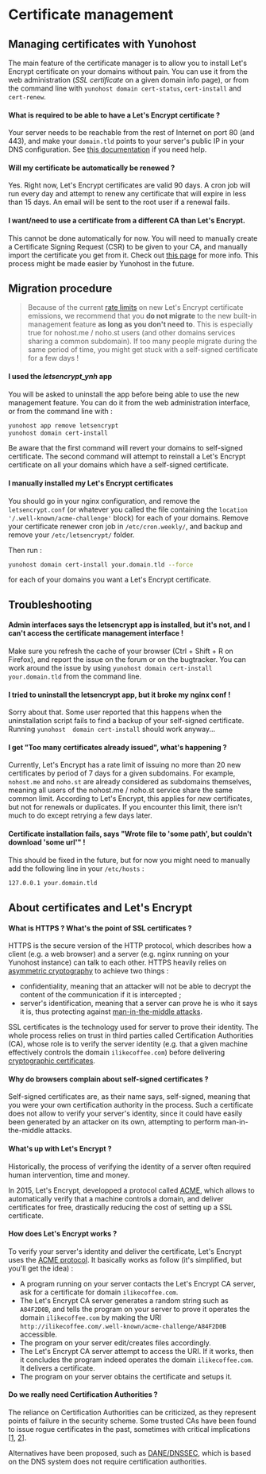 
Certificate management
======================

Managing certificates with Yunohost
-----------------------------------

The main feature of the certificate manager is to allow you to install Let's
Encrypt certificate on your domains without pain. You can use it from the web
administration (*SSL certificate* on a given domain info page), or from the
command line with `yunohost domain cert-status`, `cert-install` and
`cert-renew`.

#### What is required to be able to have a Let's Encrypt certificate ?

Your server needs to be reachable from the rest of Internet on port 80 (and
443), and make your `domain.tld` points to your server's public IP in your DNS
configuration. See [this documentation](hdiagnostic) if you need help.

#### Will my certificate be automatically be renewed ?

Yes. Right now, Let's Encrypt certificates are valid 90 days. A cron job will
run every day and attempt to renew any certificate that will expire in less than
15 days. An email will be sent to the root user if a renewal fails.

#### I want/need to use a certificate from a different CA than Let's Encrypt.

This cannot be done automatically for now. You will need to manually create a 
Certificate Signing Request (CSR) to be given to your CA, and manually import 
the certificate you get from it. Check out [this page](certificate) for more 
info. This process might be made easier by Yunohost in the future.

Migration procedure
--------------------

> Because of the current [rate limits](https://letsencrypt.org/docs/rate-limits/)
on new Let's Encrypt certificate emissions, we recommend that you **do not
migrate** to the new built-in management feature **as long as you don't need to**. 
This is especially true for nohost.me / noho.st users (and other domains services
sharing a common subdomain). If too many people migrate during the same period
of time, you might get stuck with a self-signed certificate for a few days !

#### I used the *letsencrypt_ynh* app

You will be asked to uninstall the app before being able to use the new
management feature. You can do it from the web administration interface, or from
the command line with :

```bash
yunohost app remove letsencrypt
yunohost domain cert-install
```

Be aware that the first command will revert your domains to self-signed
certificate. The second command will attempt to reinstall a Let's Encrypt
certificate on all your domains which have a self-signed certificate.


#### I manually installed my Let's Encrypt certificates

You should go in your nginx configuration, and remove the `letsencrypt.conf` (or
whatever you called the file containing the `location
'/.well-known/acme-challenge'` block) for each of your domains. Remove your 
certificate renewer cron job in `/etc/cron.weekly/`, and backup and remove your
`/etc/letsencrypt/` folder.

Then run :

```bash
yunohost domain cert-install your.domain.tld --force
```

for each of your domains you want a Let's Encrypt certificate.

Troubleshooting
---------------
  
#### Admin interfaces says the letsencrypt app is installed, but it's not, and I can't access the certificate management interface !

Make sure you refresh the cache of your browser (Ctrl + Shift + R on Firefox),
and report the issue on the forum or on the bugtracker. You can work around the
issue by using `yunohost domain cert-install your.domain.tld` from the command
line.

#### I tried to uninstall the letsencrypt app, but it broke my nginx conf !

Sorry about that. Some user reported that this happens when the uninstallation
script fails to find a backup of your self-signed certificate. Running `yunohost 
domain cert-install` should work anyway...

#### I get "Too many certificates already issued", what's happening ?

Currently, Let's Encrypt has a rate limit of issuing no more than 20 new
certificates by period of 7 days for a given subdomains. For example, `nohost.me`
and `noho.st` are already considered as subdomains themselves, meaning all users
of the nohost.me / noho.st service share the same common limit. According to
Let's Encrypt, this applies for *new* certificates, but not for renewals or
duplicates. If you encounter this limit, there isn't much to do except retrying 
a few days later.

#### Certificate installation fails, says "Wrote file to 'some path', but couldn't download 'some url'" !

This should be fixed in the future, but for now you might need to manually add the
following line in your `/etc/hosts` :

```bash
127.0.0.1 your.domain.tld
```

About certificates and Let's Encrypt
------------------------------------

#### What is HTTPS ? What's the point of SSL certificates ?

HTTPS is the secure version of the HTTP protocol, which describes how a client
(e.g. a web browser) and a server (e.g. nginx running on your Yunohost
instance) can talk to each other. HTTPS heavily relies on [asymmetric
cryptography](https://en.wikipedia.org/wiki/Public-key_cryptography) to achieve
two things :
- confidentiality, meaning that an attacker will not be able to decrypt the content of the communication if it is intercepted ;
- server's identification, meaning that a server can prove he is who it says it is, thus protecting against [man-in-the-middle attacks](https://en.wikipedia.org/wiki/Man-in-the-middle_attack).

SSL certificates is the technology used for server to prove their identity. The
whole process relies on trust in third parties called Certification Authorities
(CA), whose role is to verify the server identity (e.g. that a given machine
effectively controls the domain `ilikecoffee.com`) before delivering
[cryptographic certificates](https://en.wikipedia.org/wiki/Public_key_certificate).

#### Why do browsers complain about self-signed certificates ?

Self-signed certificates are, as their name says, self-signed, meaning that you
were your own certification authority in the process. Such a certificate does
not allow to verify your server's identity, since it could have easily been
generated by an attacker on its own, attempting to perform man-in-the-middle
attacks.

#### What's up with Let's Encrypt ?

Historically, the process of verifying the identity of a server often required
human intervention, time and money.

In 2015, Let's Encrypt, developped a protocol called
[ACME](https://en.wikipedia.org/wiki/Automated_Certificate_Management_Environment),
which allows to automatically verify that a machine controls a domain, and deliver
certificates for free, drastically reducing the cost of setting up a SSL
certificate.

#### How does Let's Encrypt works ?

To verify your server's identity and deliver the certificate, Let's Encrypt uses
the [ACME
protocol](https://en.wikipedia.org/wiki/Automated_Certificate_Management_Environment). It
basically works as follow (it's simplified, but you'll get the idea) :
- A program running on your server contacts the Let's Encrypt CA server, ask for
  a certificate for domain `ilikecoffee.com`.
- The Let's Encrypt CA server generates a random string such as `A84F2D0B`, and
  tells the program on your server to prove it operates the domain
  `ilikecoffee.com` by making the URI `http://ilikecoffee.com/.well-known/acme-challenge/A84F2D0B` 
  accessible.
- The program on your server edit/creates files accordingly.
- The Let's Encrypt CA server attempt to access the URI. If it works, then it
  concludes the program indeed operates the domain `ilikecoffee.com`. It
  delivers a certificate.
- The program on your server obtains the certificate and setups it.

#### Do we really need Certification Authorities ? 

The reliance on Certification Authorities can be criticized, as they represent
points of failure in the security scheme. Some trusted CAs have been found to
issue rogue certificates in the past, sometimes with critical implications
[[1](http://www.darkreading.com/endpoint/authentication/fake-google-digital-certificates-found-and-confiscated/d/d-id/1297165),
[2](https://reflets.info/microsoft-et-ben-ali-wikileaks-confirme-les-soupcons-d-une-aide-pour-la-surveillance-des-citoyens-tunisiens/)].

Alternatives have been proposed, such as
[DANE/DNSSEC](https://en.wikipedia.org/wiki/DNS-based_Authentication_of_Named_Entities),
which is based on the DNS system does not require certification authorities.


